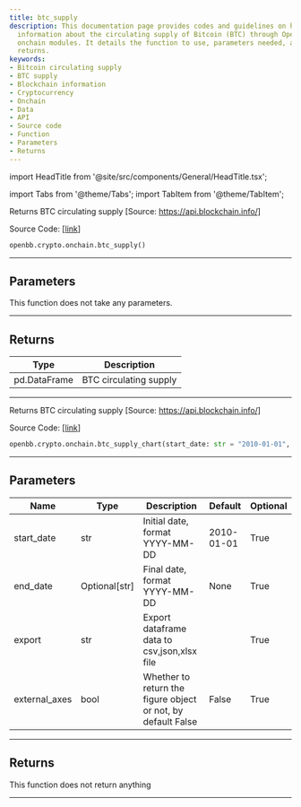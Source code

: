 ```yaml
---
title: btc_supply
description: This documentation page provides codes and guidelines on how to obtain
  information about the circulating supply of Bitcoin (BTC) through OpenBBTerminal's
  onchain modules. It details the function to use, parameters needed, and the expected
  returns.
keywords:
- Bitcoin circulating supply
- BTC supply
- Blockchain information
- Cryptocurrency
- Onchain
- Data
- API
- Source code
- Function
- Parameters
- Returns
---
```


import HeadTitle from '@site/src/components/General/HeadTitle.tsx';

<HeadTitle title="crypto.onchain.btc_supply - Reference | OpenBB SDK Docs" />

import Tabs from '@theme/Tabs';
import TabItem from '@theme/TabItem';

<Tabs>
<TabItem value="model" label="Model" default>

Returns BTC circulating supply [Source: https://api.blockchain.info/]

Source Code: [[link](https://github.com/OpenBB-finance/OpenBBTerminal/tree/main/openbb_terminal/cryptocurrency/onchain/blockchain_model.py#L80)]

```python wordwrap
openbb.crypto.onchain.btc_supply()
```

---

## Parameters

This function does not take any parameters.

---

## Returns

| Type | Description |
| ---- | ----------- |
| pd.DataFrame | BTC circulating supply |
---



</TabItem>
<TabItem value="view" label="Chart">

Returns BTC circulating supply [Source: https://api.blockchain.info/]

Source Code: [[link](https://github.com/OpenBB-finance/OpenBBTerminal/tree/main/openbb_terminal/cryptocurrency/onchain/blockchain_view.py#L22)]

```python wordwrap
openbb.crypto.onchain.btc_supply_chart(start_date: str = "2010-01-01", end_date: Optional[str] = None, export: str = "", sheet_name: Optional[str] = None, external_axes: bool = False)
```

---

## Parameters

| Name | Type | Description | Default | Optional |
| ---- | ---- | ----------- | ------- | -------- |
| start_date | str | Initial date, format YYYY-MM-DD | 2010-01-01 | True |
| end_date | Optional[str] | Final date, format YYYY-MM-DD | None | True |
| export | str | Export dataframe data to csv,json,xlsx file |  | True |
| external_axes | bool | Whether to return the figure object or not, by default False | False | True |


---

## Returns

This function does not return anything

---



</TabItem>
</Tabs>